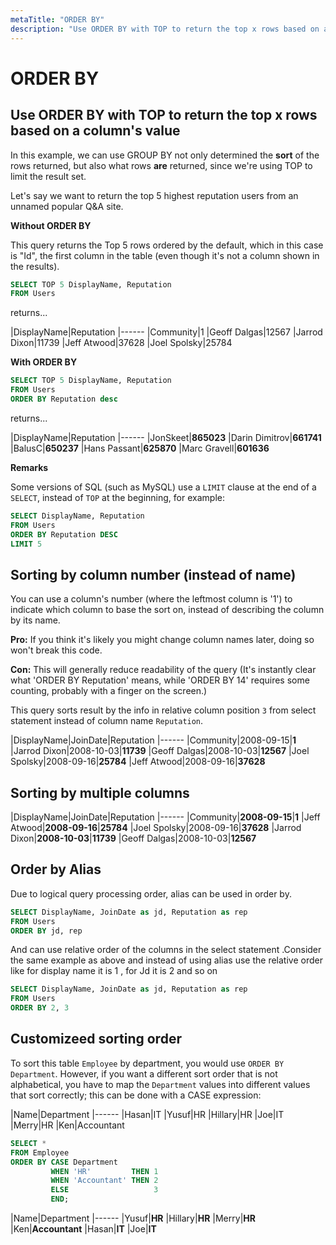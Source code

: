 ```yaml
---
metaTitle: "ORDER BY"
description: "Use ORDER BY with TOP to return the top x rows based on a column's value, Sorting by column number (instead of name), Sorting by multiple columns, Order by Alias, Customizeed sorting order"
---
```


# ORDER BY




## Use ORDER BY with TOP to return the top x rows based on a column's value


In this example, we can use GROUP BY not only determined the **sort** of the rows returned, but also what rows **are** returned, since we're using TOP to limit the result set.

Let's say we want to return the top 5 highest reputation users from an unnamed popular Q&A site.

**Without ORDER BY**

This query returns the Top 5 rows ordered by the default, which in this case is "Id", the first column in the table (even though it's not a column shown in the results).

```sql
SELECT TOP 5 DisplayName, Reputation
FROM Users

```

returns...

|DisplayName|Reputation
|------
|Community|1
|Geoff Dalgas|12567
|Jarrod Dixon|11739
|Jeff Atwood|37628
|Joel Spolsky|25784

**With ORDER BY**

```sql
SELECT TOP 5 DisplayName, Reputation
FROM Users
ORDER BY Reputation desc

```

returns...

|DisplayName|Reputation
|------
|JonSkeet|**865023**
|Darin Dimitrov|**661741**
|BalusC|**650237**
|Hans Passant|**625870**
|Marc Gravell|**601636**

**Remarks**

Some versions of SQL (such as MySQL) use a `LIMIT` clause at the end of a `SELECT`, instead of `TOP` at the beginning, for example:

```sql
SELECT DisplayName, Reputation
FROM Users
ORDER BY Reputation DESC
LIMIT 5

```



## Sorting by column number (instead of name)


You can use a column's number (where the leftmost column is '1') to indicate which column to base the sort on, instead of describing the column by its name.

**Pro:** If you think it's likely you might change column names later, doing so won't break this code.

**Con:** This will generally reduce readability of the query (It's instantly clear what 'ORDER BY Reputation' means, while 'ORDER BY 14' requires some counting, probably with a finger on the screen.)

This query sorts result by the info in relative column position `3` from select statement instead of column name `Reputation`.

|DisplayName|JoinDate|Reputation
|------
|Community|2008-09-15|**1**
|Jarrod Dixon|2008-10-03|**11739**
|Geoff Dalgas|2008-10-03|**12567**
|Joel Spolsky|2008-09-16|**25784**
|Jeff Atwood|2008-09-16|**37628**



## Sorting by multiple columns


|DisplayName|JoinDate|Reputation
|------
|Community|**2008-09-15**|**1**
|Jeff Atwood|**2008-09-16**|**25784**
|Joel Spolsky|2008-09-16|**37628**
|Jarrod Dixon|**2008-10-03**|**11739**
|Geoff Dalgas|2008-10-03|**12567**



## Order by Alias


Due to logical query processing order, alias can be used in order by.

```sql
SELECT DisplayName, JoinDate as jd, Reputation as rep
FROM Users
ORDER BY jd, rep

```

And can use relative order of the columns in the select statement .Consider the same example as above and instead of using alias use the relative order like for display name it is 1 , for Jd it is 2 and so on

```sql
SELECT DisplayName, JoinDate as jd, Reputation as rep
FROM Users
ORDER BY 2, 3

```



## Customizeed sorting order


To sort this table `Employee` by department, you would use `ORDER BY Department`.
However, if you want a different sort order that is not alphabetical, you have to map the `Department` values into different values that sort correctly; this can be done with a CASE expression:

|Name|Department
|------
|Hasan|IT
|Yusuf|HR
|Hillary|HR
|Joe|IT
|Merry|HR
|Ken|Accountant

```sql
SELECT *
FROM Employee
ORDER BY CASE Department
         WHEN 'HR'         THEN 1
         WHEN 'Accountant' THEN 2
         ELSE                   3
         END;

```

|Name|Department
|------
|Yusuf|**HR**
|Hillary|**HR**
|Merry|**HR**
|Ken|**Accountant**
|Hasan|**IT**
|Joe|**IT**

